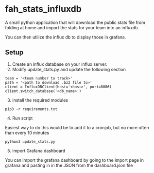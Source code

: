 # fah_stats_influxdb
A small python application that will download the public stats file from folding at home and import the stats for your team into an influxdb.

You can then utilize the influx db to display those in grafana.

## Setup
1. Create an influx database on your influx server.
2. Modify update_stats.py and update the following section
```
team = '<team number to track>'
path = '<path to download .bz2 file to>'
client = InfluxDBClient(host='<host>', port=8086)
client.switch_database('<db_name>')
```
3. Install the required modules
```
pip3 -r requirements.txt
```
4. Run script

Easiest way to do this would be to add it to a cronjob, but no more often than every 10 minutes
``` 
python3 update_stats.py
```
5. Import Grafana dashboard

You can import the grafana dashboard by going to the import page in grafana and pasting in in the JSON from the dashboard.json file
